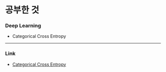 # 공부한 것
### Deep Learning
* Categorical Cross Entropy
-----
### Link
* [Categorical Cross Entropy](https://www.notion.so/Lecture-4-Loss-Functions-00c8b9e4f2044ed4b87ae33b9856c972)